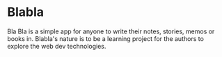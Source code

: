 # Blabla
Bla Bla is a simple app for anyone to write their notes, stories, memos or books in. Blabla's nature is to be a learning project for the authors to explore the web dev technologies.
